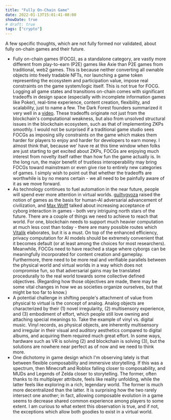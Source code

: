 ```yaml
---
title: "Fully On-Chain Game"
date: 2022-01-13T15:01:41-08:00
showDate: true
# draft: true
tags: ["crypto"]
---
```


A few specific thoughts, which are not fully formed nor validated, about fully on-chain games and their future.

- Fully on-chain games (FOCG), as a standalone category, are vastly more different from play-to-earn (P2E) games like Axie than P2E games from traditional, web2 games. This is because neither converting all ownable objects into freely tradable NFTs, nor launching a game token representing the ecosystem and participation value, impose real constraints on the game system/logic itself. This is not true for FOCG. Logging all game states and transitions on-chain comes with significant tradeoffs in design space (especially with incomplete information games like Poker), real-time experience, content creation, flexibility, and scalability, just to name a few. The Dark Forest founders summarized it very well in a [video](https://www.youtube.com/watch?v=ZUkEucDp5J0&t=1819s). These tradeoffs originate not just from the blockchain's computational weakness, but also from unsolved structural issues in the blockchain ecosystem, such as that of implementing ZKPs smoothly. I would not be surprised if a traditional game studio sees FOCGs as imposing silly constraints on the game which makes them harder for players to enjoy and harder for developers to earn money. I almost think that, because we' have re at this time window when folks are just starting to get excited about ZKPs, FOCGs are enjoying much interest from novelty itself rather than how fun the game actually is. In the long run, the major benefit of trustless interoperability may bring FOCGs toward mainstream or even give rise to entirely new categories of games. I simply wish to point out that whether the tradeoffs are worthwhile is by no means certain - we all need to be painfully aware of it as we move forward.
- As technology continues to fuel automation in the near future, people will spend ever more attention in virtual worlds. [guiltygyoza](https://www.guiltygyoza.xyz/2021/05/nft-ai-improvement) raised the notion of games as the basis for human-AI adversarial advancement of civilization, and [Max Wolff](https://twitter.com/maxcwolff/status/1480350425446559758) talked about increasing acceptance of cyborg interaction in games - both very intriguing north stars of the future. There are a couple of things we need to achieve to reach that world. For one, blockchain needs to support much heavier computation at much less cost than today - there are many possible routes which [Vitalik](https://vitalik.ca/general/2021/12/06/endgame.html) elaborates, but it is a must. On top of the enhanced efficiency, privacy computation for AI models should be extremely convenient that it becomes default (or at least among the choices for most researchers). Meanwhile, FOCGs need to have reached a stage where cyborgs can be meaningfully incorporated for content creation and gameplay. Furthermore, there need to be more real and verifiable parallels between the physical world and virtual worlds in a way which does not compromise fun, so that adversarial gains may be translated procedurally to the real world towards some collective defined objectives. (Regarding how those objectives are made, there may be some vital changes in how we as societies organize ourselves, but that might be too far to know.)
- A potential challenge in shifting people's attachment of value from physical to virtual is the concept of analog. Analog objects are characterized by their (1) novel irregularity, (2) multisensory experience, and (3) embodiment of effort, which people still love owning and attaching special meanings to. Take the example of vinyl vs. digital music. Vinyl records, as physical objects, are inherently multisensory and irregular in their visual and auditory aesthetics compared to digital albums, and acquiring them required much great effort. In some ways, hardware such as VR is solving (2) and blockchain is solving (3), but the solutions are nowhere near perfect as of now and we need to think more.
- One dichotomy in game design which I'm observing lately is that between flexible composability and immersive storytelling. If this was a spectrum, then Minecraft and Roblox falling closer to composability, and MUDs and Legends of Zelda closer to storytelling. The former, often thanks to its multiplayer attribute, feels like reality unfolding, while the latter feels like exploring in a rich, legendary world. The former is much more decentralized than the latter. It is surprising how the two rarely intersect one another; in fact, allowing composable evolution in a game seems to decrease shared common experience among players to some extent. I am curious to what extent this observation is true, and if not, the exceptions which allow both goodies to exist in a virtual world.
